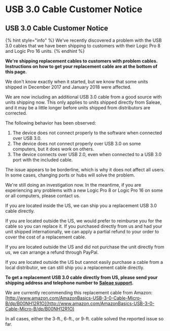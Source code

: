 # USB 3.0 Cable Customer Notice

## USB 3.0 Cable Customer Notice

{% hint style="info" %}
We've recently discovered a problem with the USB 3.0 cables that we have been shipping to customers with their Logic Pro 8 and Logic Pro 16 units.
{% endhint %}

**We're shipping replacement cables to customers with problem cables. Instructions on how to get your replacement cable are at the bottom of this page.**

We don't know exactly when it started, but we know that some units shipped in December 2017 and January 2018 were affected.

We are now including an additional USB 3.0 cable from a good source with units shipping now. This only applies to units shipped directly from Saleae, and it may be a little longer before units shipped from distributors are corrected.

The following behavior has been observed:

1. The device does not connect properly to the software when connected over USB 3.0.
2. The device does not connect properly over USB 3.0 on some computers, but it does work on others.
3. The device connects over USB 2.0, even when connected to a USB 3.0 port with the included cable.

The issue appears to be borderline, which is why it does not affect all users. In some cases, changing ports or hubs will solve the problem.

We're still doing an investigation now. In the meantime, if you are experiencing any problems with a new Logic Pro 8 or Logic Pro 16 on some or all computers, please contact us.

If you are located inside the US, we can ship you a replacement USB 3.0 cable directly.

If you are located outside the US, we would prefer to reimburse you for the cable so you can replace it. If you purchased directly from us and had your unit shipped internationally, we can apply a partial refund to your order to cover the cost of a replacement cable.

If you are located outside the US and did not purchase the unit directly from us, we can arrange a refund through PayPal.

If you are located outside the US but cannot easily purchase a cable from a local distributor, we can still ship you a replacement cable directly.

**To get a replacement USB 3.0 cable directly from US, please send your shipping address and telephone number to** [**Saleae support**](https://contact.saleae.com/hc/en-us/requests/new)**.**

We are currently recommending this replacement cable from Amazon: [http://www.amazon.com/AmazonBasics-USB-3-0-Cable-Micro-B/dp/B00NH12R1O](http://www.amazon.com/AmazonBasics-USB-3-0-Cable-Micro-B/dp/B00NH12R1O)

In all cases, either the 3-ft., 6-ft., or 9-ft. cable solved the reported issue so far.

